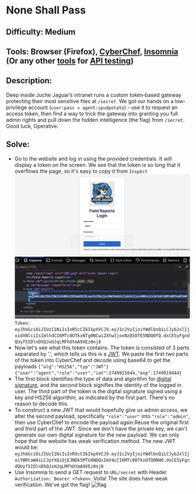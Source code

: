 # None Shall Pass
## Difficulty: Medium
## Tools: Browser (Firefox), [CyberChef](https://cyberchef.org/), [Insomnia](https://insomnia.rest/download) (Or any other [tools](https://www.guru99.com/top-6-api-testing-tool.html) for [API testing](https://testsigma.com/guides/api-testing/))
## Description: 
Deep inside Juche Jaguar’s intranet runs a custom token‐based gateway protecting their most sensitive files at ```/secret```. We got our hands on a low‐privilege account (```user:pass = agent:spudpotato```) - use it to request an access token, then find a way to trick the gateway into granting you full admin rights and pull down the hidden intelligence (the flag) from ```/secret```. Good luck, Operative.
## Solve:
- Go to the website and log in using the provided credentials. It will display a token on the screen. We see that the token is so long that it overflows the page, so it's easy to copy it from ```Inspect```
![login](login.jpg)
![inspect](inspect.jpg)
```Token: eyJhbGciOiJIUzI1NiIsInR5cCI6IkpXVCJ9.eyJ1c2VyIjoiYWdlbnQiLCJyb2xlIjoidXNlciIsImlhdCI6MTc0OTkxNTg0NCwiZXhwIjoxNzQ5OTE5NDQ0fQ.dxCE5yFgndQUyf5IDlnD5QJxHJqLMFhOtmA9XEz0nj8```
- Now let's see what this token contains. The token is consisted of 3 parts separated by '.', which tells us this is a [JWT](https://www.geeksforgeeks.org/json-web-token-jwt/). We paste the first two parts of the token into CyberChef and decode using base64 to get the payloads
```{"alg":"HS256","typ":"JWT"}```
```{"user":"agent","role":"user","iat":1749915844,"exp":1749919444}```
- The first block identifies the type of data and algorithm for [digital signature](https://www.geeksforgeeks.org/computer-networks/digital-signatures-certificates/), and the second block signifies the identity of the logged in user. The third part of the token is the digital signature signed using a key and HS256 algorithm, as indicated by the first part. There's no reason to decode this.
- To construct a new JWT that would hopefully give us admin access, we alter the second payload, specifically ```"role":"user"``` into ```"role":"admin"```, then use CyberChef to encode the payload again.Reuse the original first and third part of the JWT. Since we don't have the private key, we can't generate our own digital signature for the new payload. We can only hope that the website has weak verification method. The new JWT would be: ```eyJhbGciOiJIUzI1NiIsInR5cCI6IkpXVCJ9.eyJ1c2VyIjoiYWdlbnQiLCJyb2xlIjoiYWRtaW4iLCJpYXQiOjE3NDk5MTU4NDQsImV4cCI6MTc0OTkxOTQ0NH0.dxCE5yFgndQUyf5IDlnD5QJxHJqLMFhOtmA9XEz0nj8```
- Use Insomnia to send a GET request to ```URL/secret``` with Header ```Authorization: Bearer <Token>```. Voila! The site does have weak verification. We've got the flag!
![flag](flag.jpg)

